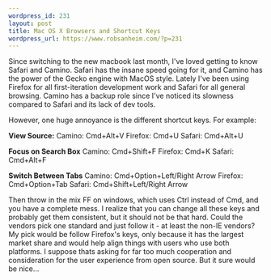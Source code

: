 ```yaml
--- 
wordpress_id: 231
layout: post
title: Mac OS X Browsers and Shortcut Keys
wordpress_url: https://www.robsanheim.com/?p=231
---
```

Since switching to the new macbook last month, I've loved getting to know Safari and Camino.  Safari has the insane speed going for it, and Camino has the power of the Gecko engine with MacOS style.  Lately I've been using Firefox for all first-iteration development work and Safari for all general browsing.  Camino has a backup role since I've noticed its slowness compared to Safari and its lack of dev tools.

However, one huge annoyance is the different shortcut keys.  For example:

<strong>View Source:</strong>
Camino: Cmd+Alt+V
Firefox: Cmd+U
Safari: Cmd+Alt+U

<strong>Focus on Search Box</strong>
Camino: Cmd+Shift+F
Firefox: Cmd+K
Safari: Cmd+Alt+F

<strong>Switch Between Tabs</strong>
Camino: Cmd+Option+Left/Right Arrow
Firefox: Cmd+Option+Tab
Safari: Cmd+Shift+Left/Right Arrow

Then throw in the mix FF on windows, which uses Ctrl instead of Cmd, and you have a complete mess.  I realize that you can change all these keys and probably get them consistent, but it should not be that hard.  Could the vendors pick one standard and just follow it - at least the non-IE vendors?  My pick would be follow Firefox's keys, only because it has the largest market share and would help align things with users who use both platforms.  I suppose thats asking for far too much cooperation and consideration for the user experience from open source.  But it sure would be nice...
